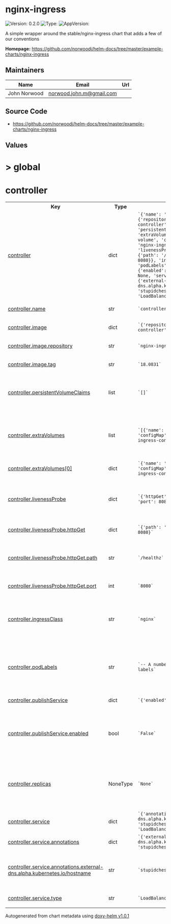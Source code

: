 
# nginx-ingress



![Version: 0.2.0](https://img.shields.io/badge/Version-0.2.0-informational?style=flat-square) ![Type: ](https://img.shields.io/badge/Type--informational?style=flat-square) ![AppVersion: ](https://img.shields.io/badge/AppVersion--informational?style=flat-square)



A simple wrapper around the stable/nginx-ingress chart that adds a few of our conventions



**Homepage:** <https://github.com/norwoodj/helm-docs/tree/master/example-charts/nginx-ingress>



## Maintainers

| Name | Email | Url |
| ---- | ------ | --- |
| John Norwood | <norwood.john.m@gmail.com> |  |




## Source Code

* <https://github.com/norwoodj/helm-docs/tree/master/example-charts/nginx-ingress>




## Values



<h1>> global</h1><h1>controller</h1>
<table style="">
    <tr>
        <th>Key</th>
        <th>Type</th>
        <th>Default</th>
        <th>Description</th>
    </tr>
<tr style="" ><td>

[controller](.\values.yaml#L1)

</td><td>dict</td><td><code>`{'name': 'controller', 'image': {'repository': 'nginx-ingress-controller', 'tag': '18.0831'}, 'persistentVolumeClaims': [], 'extraVolumes': [{'name': 'config-volume', 'configMap': {'name': 'nginx-ingress-config'}}], 'livenessProbe': {'httpGet': {'path': '/healthz', 'port': 8080}}, 'ingressClass': 'nginx', 'podLabels': {}, 'publishService': {'enabled': False}, 'replicas': None, 'service': {'annotations': {'external-dns.alpha.kubernetes.io/hostname': 'stupidchess.jmn23.com'}, 'type': 'LoadBalancer'}}`</code></td><td></td></tr><tr style="" ><td>

[controller.name](.\values.yaml#L2)

</td><td>str</td><td><code>`controller`</code></td><td></td></tr><tr style="" ><td>

[controller.image](.\values.yaml#L3)

</td><td>dict</td><td><code>`{'repository': 'nginx-ingress-controller', 'tag': '18.0831'}`</code></td><td></td></tr><tr style="" ><td>

[controller.image.repository](.\values.yaml#L4)

</td><td>str</td><td><code>`nginx-ingress-controller`</code></td><td></td></tr><tr style="" ><td>

[controller.image.tag](.\values.yaml#L5)

</td><td>str</td><td><code>`18.0831`</code></td><td></td></tr><tr style="" ><td>

[controller.persistentVolumeClaims](.\values.yaml#L8)

</td><td>list</td><td><code>`[]`</code></td><td><p><code> List of persistent volume claims to create</code></p></td></tr><tr style="" ><td>

[controller.extraVolumes](.\values.yaml#L11)

</td><td>list</td><td><code>`[{'name': 'config-volume', 'configMap': {'name': 'nginx-ingress-config'}}]`</code></td><td><p><code> Additional volumes to be mounted into the ingress controller container</code></p></td></tr><tr style="" ><td>

[controller.extraVolumes[0]](.\values.yaml#L11)

</td><td>dict</td><td><code>`{'name': 'config-volume', 'configMap': {'name': 'nginx-ingress-config'}}`</code></td><td></td></tr><tr style="" ><td>

[controller.livenessProbe](.\values.yaml#L17)

</td><td>dict</td><td><code>`{'httpGet': {'path': '/healthz', 'port': 8080}}`</code></td><td><p><code> Configure the healthcheck for the ingress controller</code></p></td></tr><tr style="" ><td>

[controller.livenessProbe.httpGet](.\values.yaml#L18)

</td><td>dict</td><td><code>`{'path': '/healthz', 'port': 8080}`</code></td><td></td></tr><tr style="" ><td>

[controller.livenessProbe.httpGet.path](.\values.yaml#L20)

</td><td>str</td><td><code>`/healthz`</code></td><td><p><code> This is the liveness check endpoint</code></p></td></tr><tr style="" ><td>

[controller.livenessProbe.httpGet.port](.\values.yaml#L21)

</td><td>int</td><td><code>`8080`</code></td><td></td></tr><tr style="" ><td>

[controller.ingressClass](.\values.yaml#L24)

</td><td>str</td><td><code>`nginx`</code></td><td><p><code> Name of the ingress class to route through this controller</code></p></td></tr><tr style="" ><td>

[controller.podLabels](.\values.yaml#L29)

</td><td>str</td><td><code>`-- A number of chart-specific labels`</code></td><td><p><code> The labels to be applied to instances of the controller pod.</code></p></td></tr><tr style="" ><td>

[controller.publishService](.\values.yaml#L31)

</td><td>dict</td><td><code>`{'enabled': False}`</code></td><td></td></tr><tr style="" ><td>

[controller.publishService.enabled](.\values.yaml#L33)

</td><td>bool</td><td><code>`False`</code></td><td><p><code> Whether to expose the ingress controller to the public world</code></p></td></tr><tr style="" ><td>

[controller.replicas](.\values.yaml#L37)

</td><td>NoneType</td><td><code>`None`</code></td><td><p><code> (int) Number of nginx-ingress pods to load balance between.</code></p></td></tr><tr style="" ><td>

[controller.service](.\values.yaml#L39)

</td><td>dict</td><td><code>`{'annotations': {'external-dns.alpha.kubernetes.io/hostname': 'stupidchess.jmn23.com'}, 'type': 'LoadBalancer'}`</code></td><td></td></tr><tr style="" ><td>

[controller.service.annotations](.\values.yaml#L40)

</td><td>dict</td><td><code>`{'external-dns.alpha.kubernetes.io/hostname': 'stupidchess.jmn23.com'}`</code></td><td></td></tr><tr style="" ><td>

[controller.service.annotations.external-dns.alpha.kubernetes.io/hostname](.\values.yaml#L42)

</td><td>str</td><td><code>`stupidchess.jmn23.com`</code></td><td><p><code> Hostname to be assigned to the ELB for the service</code></p></td></tr><tr style="" ><td>

[controller.service.type](.\values.yaml#L44)

</td><td>str</td><td><code>`LoadBalancer`</code></td><td></td></tr>
</table>



Autogenerated from chart metadata using [doxy-helm v1.0.1](https://github.com/tactful-ai/doxyhelm)
    